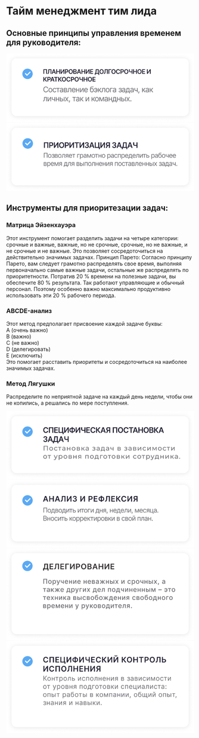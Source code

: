 # Тайм менеджмент тим лида

## Основные принципы управления временем для руководителя:

![подпись1](/src/markdownText/timemanagement/planning.png)
![подпись2](/src/markdownText/timemanagement/priority.png)


## Инструменты для приоритезации задач:

### Матрица Эйзенхауэра

Этот инструмент помогает разделить задачи на четыре категории: срочные и важные, важные, но не срочные, срочные, но не важные, и не срочные и не важные. Это позволяет сосредоточиться на действительно значимых задачах.
Принцип Парето: Согласно принципу Парето, вам следует грамотно распределять свое время, выполняя первоначально самые важные задачи, остальные же распределять по приоритетности. Потратив 20 % времени на полезные задачи, вы обеспечите 80 % результата. Так работают управляющие и обычный персонал. Поэтому особенно важно максимально продуктивно использовать эти 20 % рабочего периода.

### ABCDE-анализ

Этот метод предполагает присвоение каждой задаче буквы:    
 A (очень важно)      
 B (важно)    
 C (не важно)   
 D (делегировать)   
 E (исключить)   
Это помогает расставить приоритеты и сосредоточиться на наиболее значимых задачах.

### Метод Лягушки

Распределите по неприятной задаче на каждый день недели, чтобы они не копились, а решались по мере поступления.

![подпись3](/src/markdownText/timemanagement/setting_tasks.png)
![подпись4](/src/markdownText/timemanagement/analysis.png)
![подпись5](/src/markdownText/timemanagement/delegation.png)
![подпись6](/src/markdownText/timemanagement/control.png)